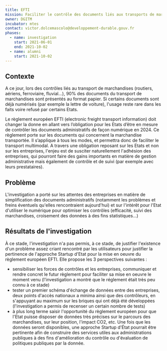 ```yaml
---
title: EFTI
mission: Faciliter le contrôle des documents liés aux transports de marchandise
owner: DGITM
incubator: mtes
contact: victor.dolcemascolo@developpement-durable.gouv.fr
phases:
  - name: investigation
    start: 2021-06-01
    end: 2021-10-02
  - name: alumni
    start: 2021-10-02
---
```

## Contexte

A ce jour, lors des contrôles liés au transport de marchandises (routiers, aériens, ferroviaire, fluvial...), 90% des documents du transport de marchandises sont présentés au format papier. Si certains documents sont déjà numérisés (par exemple la lettre de voiture), l'usage reste rare dans les faits voire refusé par certains Etats. 

Le règlement européen EFTI (electronic freight transport information) doit changer la donne en allant vers l’obligation pour les Etats d’être en mesure de contrôler les documents administratifs de façon numérique en 2024. Ce règlement porte sur les documents qui concernent la marchandise transportée. Il s’applique à tous les modes, et permettra donc de faciliter le transport multimodal. A travers une obligation reposant sur les Etats et non sur les entreprises, l'enjeu est de susciter naturellement l'adhésion des entreprises, qui pourront faire des gains importants en matière de gestion administrative mais également de contrôle et de suivi (par exemple avec leurs prestataires). 

## Problème

L'investigation a porté sur les attentes des entreprises en matière de simplification des documents administratifs (notamment les problèmes et freins éventuels qu'elles rencontraient aujourd'hui) et sur l'intérêt pour l'Etat d'utiliser le numérique pour optimiser les contrôles (efficacité, suivi des marchandises, croisement des données à des fins statistiques...) 

## Résultats de l'investigation

À ce stade, l'investigation n'a pas permis, à ce stade, de justifier l'existence d'un problème assez criant rencontré par les utilisateurs pour justifier la pertinence de l'approche Startup d'Etat pour la mise en oeuvre du règlement européen EFTI. Elle propose les 3 perspectives suivantes : 
* sensibiliser les forces de contrôles et les entreprises, communiquer et rendre concret le futur règlement pour faciliter sa mise en oeuvre le moment venu (l'investigation a montré que le réglement était très peu connu à ce stade)
* tester un premier schéma d'échange de données entre des entreprises, deux points d'accès nationaux a minima ainsi que des contrôleurs, en s'appuyant au maximum sur les briques qui ont déjà été développées (l'investigation a permis de recenser un certain nombre de tests)
* à plus long terme saisir l'opportunité du règlement européen pour que l'Etat puisse disposer de données très précises sur le parcours des marchandises, sur leur position, l'impact CO2, etc. Une fois que les données seront disponibles, une approche Startup d'État pourrait être pertinente afin de construire des services utiles aux administrations publiques à des fins d'amélioration du contrôle ou d'évaluation de politiques publiques par la donnée. 
